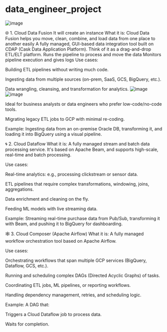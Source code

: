 # data_engineer_project

![image](https://github.com/user-attachments/assets/9bf3b580-684d-420f-b935-a37a97249b06)

🌐 1. Cloud Data Fusion
It will create an instance 
What it is:
Cloud Data Fusion helps you move, clean, combine, and load data from one place to another easily
A fully managed, GUI-based data integration tool built on CDAP (Cask Data Application Platform). Think of it as a drag-and-drop ETL/ELT platform.
Runs the pipeline to process and move the data
Monitors pipeline execution and gives logs
Use cases:

Building ETL pipelines without writing much code.

Ingesting data from multiple sources (on-prem, SaaS, GCS, BigQuery, etc.).

Data wrangling, cleansing, and transformation for analytics.
![image](https://github.com/user-attachments/assets/3cf8f2b2-af91-47b0-ae9e-f9f98c8c5813)
![image](https://github.com/user-attachments/assets/0213f0a1-8f54-4f8b-8b51-58094fc4a96b)

Ideal for business analysts or data engineers who prefer low-code/no-code tools.

Migrating legacy ETL jobs to GCP with minimal re-coding.

Example:
Ingesting data from an on-premise Oracle DB, transforming it, and loading it into BigQuery using a visual pipeline.

🌀 2. Cloud Dataflow
What it is:
A fully managed stream and batch data processing service. It's based on Apache Beam, and supports high-scale, real-time and batch processing.

Use cases:

Real-time analytics: e.g., processing clickstream or sensor data.

ETL pipelines that require complex transformations, windowing, joins, aggregations.

Data enrichment and cleaning on the fly.

Feeding ML models with live streaming data.

Example:
Streaming real-time purchase data from Pub/Sub, transforming it with Beam, and pushing it to BigQuery for dashboarding.

🕸️ 3. Cloud Composer (Apache Airflow)
What it is:
A fully managed workflow orchestration tool based on Apache Airflow.

Use cases:

Orchestrating workflows that span multiple GCP services (BigQuery, Dataflow, GCS, etc.).

Running and scheduling complex DAGs (Directed Acyclic Graphs) of tasks.

Coordinating ETL jobs, ML pipelines, or reporting workflows.

Handling dependency management, retries, and scheduling logic.

Example:
A DAG that:

Triggers a Cloud Dataflow job to process data.

Waits for completion.

